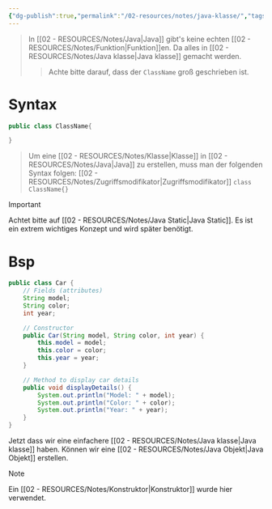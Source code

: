 ```yaml
---
{"dg-publish":true,"permalink":"/02-resources/notes/java-klasse/","tags":["informatik/code/java","informatik/code/OOP"],"noteIcon":"","updated":"2025-09-10T16:33:06.511+02:00"}
---
```


>In [[02 - RESOURCES/Notes/Java\|Java]] gibt's keine echten [[02 - RESOURCES/Notes/Funktion\|Funktion]]en. Da alles in [[02 - RESOURCES/Notes/Java klasse\|Java klasse]] gemacht werden.
>> Achte bitte darauf, dass der `ClassName` groß geschrieben ist.
# Syntax
```java
public class ClassName{

}
```
>Um eine [[02 - RESOURCES/Notes/Klasse\|Klasse]] in [[02 - RESOURCES/Notes/Java\|Java]] zu erstellen, muss man der folgenden Syntax folgen: [[02 - RESOURCES/Notes/Zugriffsmodifikator\|Zugriffsmodifikator]] `class ClassName{}`


>[!important] 
>Achtet bitte auf [[02 - RESOURCES/Notes/Java Static\|Java Static]]. 
>Es ist ein extrem wichtiges Konzept und wird später benötigt.

# Bsp
```java
public class Car {
    // Fields (attributes)
    String model;
    String color;
    int year;

    // Constructor
    public Car(String model, String color, int year) {
        this.model = model;
        this.color = color;
        this.year = year;
    }

    // Method to display car details
    public void displayDetails() {
        System.out.println("Model: " + model);
        System.out.println("Color: " + color);
        System.out.println("Year: " + year);
    }
}
```

Jetzt dass wir eine einfachere [[02 - RESOURCES/Notes/Java klasse\|Java klasse]] haben. Können wir eine [[02 - RESOURCES/Notes/Java Objekt\|Java Objekt]] erstellen.

>[!note] 
>Ein [[02 - RESOURCES/Notes/Konstruktor\|Konstruktor]] wurde hier verwendet.


